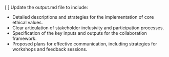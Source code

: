 [ ] Update the output.md file to include:
- Detailed descriptions and strategies for the implementation of core ethical values.
- Clear articulation of stakeholder inclusivity and participation processes.
- Specification of the key inputs and outputs for the collaboration framework.
- Proposed plans for effective communication, including strategies for workshops and feedback sessions.